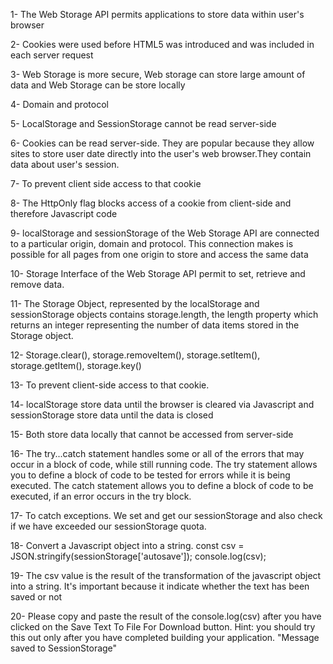 1- The Web Storage API permits applications to store data within user's browser

2- Cookies were used before HTML5 was introduced and was included in each server request

3- Web Storage is more secure, Web storage can store large amount of data and Web Storage can be store locally

4- Domain and protocol

5- LocalStorage and SessionStorage cannot be read server-side

6- Cookies can be read server-side. They are popular because they allow sites to store user date directly into the user's web browser.They contain data about user's session.

7- To prevent client side access to that cookie

8- The HttpOnly flag blocks access of a cookie from client-side and therefore Javascript code

9- localStorage and sessionStorage of the Web Storage API are connected to a particular origin, domain and protocol.
This connection makes is possible for all pages from one origin to store and access the same data


10- Storage Interface of the Web Storage API permit to set, retrieve and remove data.

11- The Storage Object, represented by the localStorage and sessionStorage objects contains storage.length, the length property which returns an integer representing the number of data items stored in the Storage object.

12- Storage.clear(), storage.removeItem(), storage.setItem(), storage.getItem(), storage.key()

13- To prevent client-side access to that cookie.

14- localStorage store data until the browser is cleared via Javascript and sessionStorage store data until the data is closed

15- Both store data locally that cannot be accessed from server-side

16- The try...catch statement handles some or all of the errors that may occur in a block of code, while still running code.
The try statement allows you to define a block of code to be tested for errors while it is being executed.
The catch statement allows you to define a block of code to be executed, if an error occurs in the try block.


17- To catch exceptions. We set and get our sessionStorage and also check if we have exceeded our sessionStorage quota.


18- Convert a Javascript object into a string. 
const csv = JSON.stringify(sessionStorage['autosave']);
    console.log(csv);

19- The csv value is the result of the transformation of the javascript object into a string. It's important because it indicate whether the text has been saved or not

20- Please copy and paste the result of the console.log(csv) after you have clicked on the Save Text To File For Download button. Hint: you should try this out only after you have completed building your application.
"Message saved to SessionStorage"